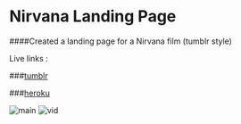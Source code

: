 Nirvana Landing Page
========================

####Created a landing page for a Nirvana film (tumblr style)

Live links :  
  
###[tumblr](http://nirvanatrial.tumblr.com)

###[heroku](http://nirvanalanding.herokuapp.com)

![main](https://s3.amazonaws.com/uploads.hipchat.com/119067/1211609/5vknCiAcxRwTwbb/nirvanahome.png)
![vid](https://s3.amazonaws.com/uploads.hipchat.com/119067/1211609/6wBMD46hrthYmxx/nirvanavid.png)

